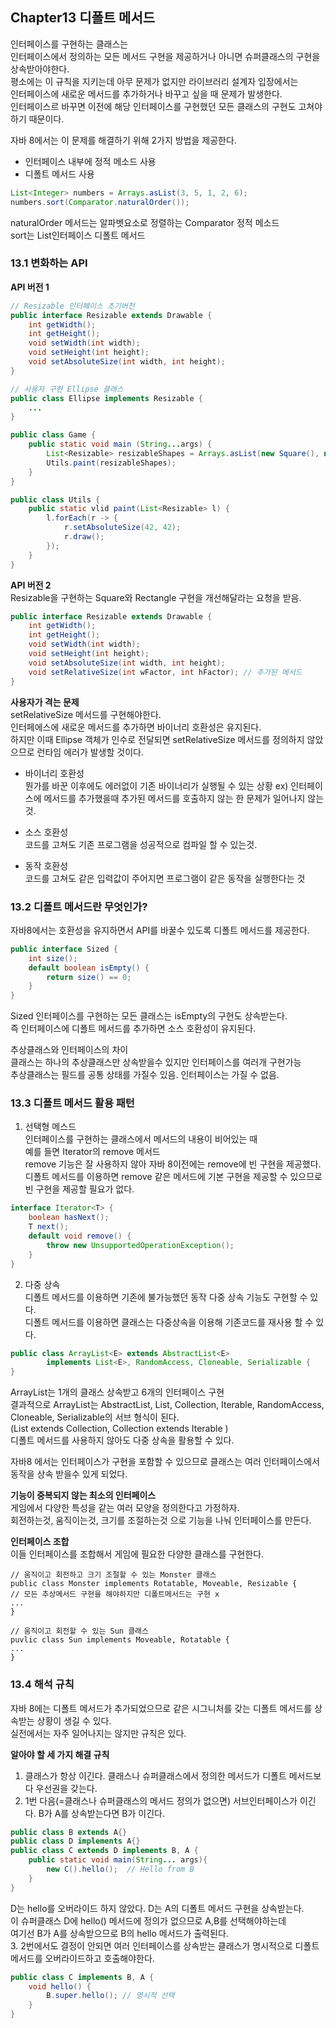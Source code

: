 ## Chapter13 디폴트 메서드
인터페이스를 구현하는 클래스는   
인터페이스에서 정의하는 모든 메서드 구현을 제공하거나 아니면 슈퍼클래스의 구현을 상속받아야한다.  
평소에는 이 규칙을 지키는데 아무 문제가 없지만 라이브러리 설계자 입장에서는   
인터페이스에 새로운 메서드를 추가하거나 바꾸고 싶을 때 문제가 발생한다.   
인터페이스르 바꾸면 이전에 해당 인터페이스를 구현했던 모든 클래스의 구현도 고쳐야 하기 때문이다.  

자바 8에서는 이 문제를 해결하기 위해 2가지 방법을 제공한다.  
- 인터페이스 내부에 정적 메소드 사용
- 디폴트 메서드 사용

```java
List<Integer> numbers = Arrays.asList(3, 5, 1, 2, 6);
numbers.sort(Comparator.naturalOrder());
```
naturalOrder 메서드는 알파벳요소로 정렬하는 Comparator 정적 메소드  
sort는 List인터페이스 디폴트 메서드  
### 13.1 변화하는 API 
**API 버전 1**
```java
// Resizable 인터페이스 초기버전
public interface Resizable extends Drawable {
    int getWidth();
    int getHeight();
    void setWidth(int width);
    void setHeight(int height);
    void setAbsoluteSize(int width, int height);
}

// 사용자 구현 Ellipse 클래스
public class Ellipse implements Resizable {
    ...
}

public class Game {
    public static void main (String...args) {
        List<Resizable> resizableShapes = Arrays.asList(new Square(), new Recrangle(), new Ellipse());
        Utils.paint(resizableShapes);
    }
}

public class Utils {
    public static vlid paint(List<Resizable> l) {
        l.forEach(r -> {
            r.setAbsoluteSize(42, 42);
            r.draw();
        });
    }
}
```
**API 버전 2**  
Resizable을 구현하는 Square와 Rectangle 구현을 개선해달라는 요청을 받음.
```java
public interface Resizable extends Drawable {
    int getWidth();
    int getHeight();
    void setWidth(int width);
    void setHeight(int height);
    void setAbsoluteSize(int width, int height);
    void setRelativeSize(int wFactor, int hFactor); // 추가된 메서드
}

```

**사용자가 격는 문제**  
setRelativeSize 메서드를 구현해야한다.  
인터페에스에 새로운 메서드를 추가하면 바이너리 호환성은 유지된다.  
하지만 이때 Ellipse 객체가 인수로 전달되면 setRelativeSize 메서드를 정의하지 않았으므로 런타임 에러가 발생할 것이다.

- 바이너리 호환성  
뭔가를 바꾼 이후에도 에러없이 기존 바이너리가 실행될 수 있는 상황
ex) 인터페이스에 메서드를 추가했을때 추가된 메서드를 호출하지 않는 한 문제가 일어나지 않는 것.

- 소스 호환성  
코드를 고쳐도 기존 프로그램을 성공적으로 컴파일 할 수 있는것.

- 동작 호환성  
코드를 고쳐도 같은 입력값이 주어지면 프로그램이 같은 동작을 실행한다는 것

### 13.2 디폴트 메서드란 무엇인가?
자바8에서는 호환성을 유지하면서 API를 바꿀수 있도록 디폴트 메서드를 제공한다.
```java
public interface Sized {
    int size();
    default boolean isEmpty() {
        return size() == 0;
    }
}
```
Sized 인터페이스를 구현하는 모든 클래스는 isEmpty의 구현도 상속받는다.  
즉 인터페이스에 디폴트 메서드를 추가하면 소스 호환성이 유지된다.  

추상클래스와 인터페이스의 차이  
클래스는 하나의 추상클래스만 상속받을수 있지만 인터페이스를 여러개 구현가능  
추상클래스는 필드를 공통 상태를 가질수 있음. 인터페이스는 가질 수 없음.  

### 13.3 디폴트 메서드 활용 패턴
1. 선택형 메스드  
인터페이스를 구현하는 클래스에서 메서드의 내용이 비어있는 때  
예를 들면 Iterator의 remove 메서드  
remove 기능은 잘 사용하지 않아 자바 8이전에는 remove에 빈 구현을 제공했다.  
디폴트 메서드를 이용하면 remove 같은 메서드에 기본 구현을 제공할 수 있으므로 빈 구현을 제공할 필요가 없다.
```java
interface Iterator<T> {
    boolean hasNext();
    T next();
    default void remove() {
        throw new UnsupportedOperationException();
    }
}
```

2. 다중 상속  
디폴트 메서드를 이용하면 기존에 불가능했던 동작 다중 상속 기능도 구현할 수 있다.  
디폴트 메서드를 이용하면 클래스는 다중상속을 이용해 기존코드를 재사용 할 수 있다.  
```java
public class ArrayList<E> extends AbstractList<E> 
        implements List<E>, RandomAccess, Cloneable, Serializable {
}
```
ArrayList는 1개의 클래스 상속받고 6개의 인터페이스 구현  
결과적으로 ArrayList는 AbstractList, List, Collection, Iterable, RandomAccess, Cloneable, Serializable의 서브 형식이 된다.  
(List<E> extends Collection<E>, Collection<E> extends Iterable<E> )  
디폴트 메서드를 사용하지 않아도 다중 상속을 활용할 수 있다.  

자바8 에서는 인터페이스가 구현을 포함할 수 있으므로 클래스는 여러 인터페이스에서 동작을 상속 받을수 있게 되었다.

**기능이 중복되지 않는 최소의 인터페이스**  
게임에서 다양한 특성을 같는 여러 모양을 정의한다고 가정하자.  
회전하는것, 움직이는것, 크기를 조절하는것 으로 기능을 나눠 인터페이스를 만든다.  

**인터페이스 조합**  
이들 인터페이스를 조합해서 게임에 필요한 다양한 클래스를 구현한다.
```
// 움직이고 회전하고 크기 조절할 수 있는 Monster 클래스
public class Monster implements Rotatable, Moveable, Resizable {
// 모든 추상메서드 구현을 해야하지만 디폴트메서드는 구현 x
...
}

// 움직이고 회전할 수 있는 Sun 클래스
puvlic class Sun implements Moveable, Rotatable {
...
}
```

### 13.4 해석 규칙
자바 8에는 디폴트 메서드가 추가되었으므로 같은 시그니처를 갖는 디폴트 메서드를 상속받는 상황이 생길 수 있다.  
실전에서는 자주 일어나지는 않지만 규칙은 있다.  

**알아야 할 세 가지 해결 규칙**
1. 클래스가 항상 이긴다. 클래스나 슈퍼클래스에서 정의한 메서드가 디폴트 메서드보다 우선권을 갖는다.  
2. 1번 다음(=클래스나 슈퍼클래스의 메서드 정의가 없으면) 서브인터페이스가 이긴다. B가 A를 상속받는다면 B가 이긴다.  
```java
public class B extends A{}
public class D implements A{}
public class C extends D implements B, A {
    public static void main(String... args){
        new C().hello();  // Hello from B
    } 
}
```
D는 hello를 오버라이드 하지 않았다. D는 A의 디폴트 메서드 구현을 상속받는다.  
이 슈퍼클래스 D에 hello() 메서드에 정의가 없으므로 A,B를 선택해야하는데  
여기선 B가 A를 상속받으므로 B의 hello 메서드가 출력된다.   
3. 2번에서도 결정이 안되면 여러 인터페이스를 상속받는 클래스가 명시적으로 디폴트 메서드를 오버라이드하고 호출해야한다.  
```java
public class C implements B, A {
    void hello() {
        B.super.hello(); // 명시적 선택
    }
}
```




